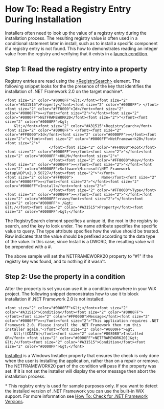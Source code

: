 # How To: Read a Registry Entry During Installation

Installers often need to look up the value of a registry entry during the installation process. The resulting registry value is often used in a conditional statement later in install, such as to install a specific component if a registry entry is not found. This how to demonstrates reading an integer value from the registry and verifying that it exists in a <a href="http://msdn.microsoft.com/library/aa369752.aspx" target="_blank">launch condition</a>.

## Step 1: Read the registry entry into a property
Registry entries are read using the [&lt;RegistrySearch&gt;](../../xsd/wix/registrysearch.md) element. The following snippet looks for the the presence of the key that identifies the installation of .NET Framework 2.0 on the target machine*.

```
<font size="2" color="#0000FF">&lt;</font><font size="2" color="#A31515">Property</font><font size="2" color="#0000FF"> </font><font size="2" color="#FF0000">Id</font><font size="2" color="#0000FF">=</font><font size="2">"</font><font size="2" color="#0000FF">NETFRAMEWORK20</font><font size="2">"</font><font size="2" color="#0000FF">&gt;
    &lt;</font><font size="2" color="#A31515">RegistrySearch</font><font size="2" color="#0000FF"> </font><font size="2" color="#FF0000">Id</font><font size="2" color="#0000FF">=</font><font size="2">"</font><font size="2" color="#0000FF">NetFramework20</font><font size="2">"
                    </font><font size="2" color="#FF0000">Root</font><font size="2" color="#0000FF">=</font><font size="2">"</font><font size="2" color="#0000FF">HKLM</font><font size="2">"
                    </font><font size="2" color="#FF0000">Key</font><font size="2" color="#0000FF">=</font><font size="2">"</font><font size="2" color="#0000FF">Software\Microsoft\NET Framework Setup\NDP\v2.0.50727</font><font size="2">"</font>
<font size="2" color="#FF0000">             Name</font><font size="2" color="#0000FF">=</font><font size="2">"</font><font size="2" color="#0000FF">Install</font><font size="2">"
                    </font><font size="2" color="#FF0000">Type</font><font size="2" color="#0000FF">=</font><font size="2">"</font><font size="2" color="#0000FF">raw</font><font size="2">"</font><font size="2" color="#0000FF"> /&gt;
&lt;/</font><font size="2" color="#A31515">Property</font><font size="2" color="#0000FF">&gt;</font>
```

The RegistrySearch element specifies a unique id, the root in the registry to search, and the key to look under. The name attribute specifies the specific value to query. The type attribute specifies how the value should be treated. Raw indicates that the value should be prefixed according to the data type of the value. In this case, since Install is a DWORD, the resulting value will be prepended with a #.

The above sample will set the NETFRAMEWORK20 property to &quot;#1&quot; if the registry key was found, and to nothing if it wasn&apos;t.

## Step 2: Use the property in a condition
After the property is set you can use it in a condition anywhere in your WiX project. The following snippet demonstrates how to use it to block installation if .NET Framework 2.0 is not installed.

```
<font size="2" color="#0000FF">&lt;</font><font size="2" color="#A31515">Condition</font><font size="2" color="#0000FF"> </font><font size="2" color="#FF0000">Message</font><font size="2" color="#0000FF">=</font><font size="2">"This application requires .NET Framework 2.0. Please install the .NET Framework then run this installer again."</font><font size="2" color="#0000FF">&gt;
    &lt;![CDATA[</font><font size="2" color="#808080">Installed OR</font> <font size="2" color="#0000FF">NETFRAMEWORK20]]&gt;
&lt;/</font><font size="2" color="#A31515">Condition</font><font size="2" color="#0000FF">&gt;</font>
```

<a href="http://msdn.microsoft.com/library/aa369297.aspx" target="_blank">Installed</a> is a Windows Installer property that ensures the check is only done when the user is installing the application, rather than on a repair or remove. The NETFRAMEWORK20 part of the condition will pass if the property was set. If it is not set the installer will display the error message then abort the installation process.

\* This registry entry is used for sample purposes only. If you want to detect the installed version of .NET Framework you can use the built-in WiX support. For more information see [How To: Check for .NET Framework Versions](../../howtos/redistributables_and_install_checks/check_for_dotnet.md).
